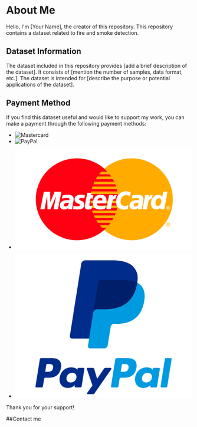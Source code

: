 # About Me

Hello, I'm [Your Name], the creator of this repository. This repository
contains a dataset related to fire and smoke detection.

## Dataset Information

The dataset included in this repository provides [add a brief description
of the dataset]. It consists of [mention the number of samples, data
format, etc.]. The dataset is intended for [describe the purpose or
potential applications of the dataset].

## Payment Method

If you find this dataset useful and would like to support my work, you can make a payment through the following payment methods:

- <img src="./path/to/mastercard_logo.png" alt="Mastercard" width="100">
- <img src="./path/to/paypal_logo.png" alt="PayPal" width="100">

- ![Mastercard](./logo/mastercard.jpg)
- [![PayPal](./logo/paypal.jpg)](https://www.paypal.com/paypalme/huywang99)

Thank you for your support!

##Contact me
